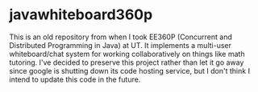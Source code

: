 # javawhiteboard360p
This is an old repository from when I took EE360P (Concurrent and Distributed Programming in Java) at UT.
It implements a multi-user whiteboard/chat system for working collaboratively on things like math tutoring.
I've decided to preserve this project rather than let it go away since google is shutting down its code hosting 
service, but I don't think I intend to update this code in the future.
